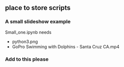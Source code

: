 ## place to store scripts


### A small slideshow example
Small_one.ipynb needs
- python3.png  
- GoPro Swimming with Dolphins - Santa Cruz CA.mp4
 
### Add to this please
